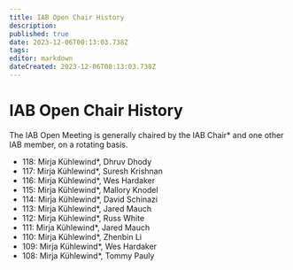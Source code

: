 ```yaml
---
title: IAB Open Chair History
description: 
published: true
date: 2023-12-06T00:13:03.738Z
tags: 
editor: markdown
dateCreated: 2023-12-06T00:13:03.738Z
---
```


# IAB Open Chair History
The IAB Open Meeting is generally chaired by the IAB Chair* and one other IAB member, on a rotating basis.

- 118: Mirja Kühlewind*, Dhruv Dhody
- 117: Mirja Kühlewind*, Suresh Krishnan
- 116: Mirja Kühlewind*, Wes Hardaker
- 115: Mirja Kühlewind*, Mallory Knodel
- 114: Mirja Kühlewind*, David Schinazi
- 113: Mirja Kühlewind*, Jared Mauch
- 112: Mirja Kühlewind*, Russ White
- 111: Mirja Kühlewind*, Jared Mauch
- 110: Mirja Kühlewind*, Zhenbin Li
- 109: Mirja Kühlewind*, Wes Hardaker
- 108: Mirja Kühlewind*, Tommy Pauly

